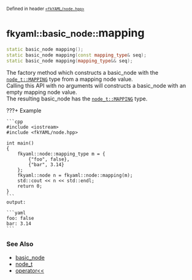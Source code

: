 <small>Defined in header [`<fkYAML/node.hpp>`](https://github.com/fktn-k/fkYAML/blob/develop/include/fkYAML/node.hpp)</small>

# <small>fkyaml::basic_node::</small>mapping

```cpp
static basic_node mapping();
static basic_node mapping(const mapping_type& seq);
static basic_node mapping(mapping_type&& seq);
```

The factory method which constructs a basic_node with the [`node_t::MAPPING`](node_t.md) type from a mapping node value.  
Calling this API with no arguments will constructs a basic_node with an empty mapping node value.  
The resulting basic_node has the [`node_t::MAPPING`](node_t.md) type.  

???+ Example

    ```cpp
    #include <iostream>
    #include <fkYAML/node.hpp>

    int main()
    {
        fkyaml::node::mapping_type m = {
            {"foo", false},
            {"bar", 3.14}
        };
        fkyaml::node n = fkyaml::node::mapping(m);
        std::cout << n << std::endl;
        return 0;
    }
    ```
    output:

    ```yaml
    foo: false
    bar: 3.14
    ```


### **See Also**

* [basic_node](index.md)
* [node_t](node_t.md)
* [operator<<](insertion_operator.md)
